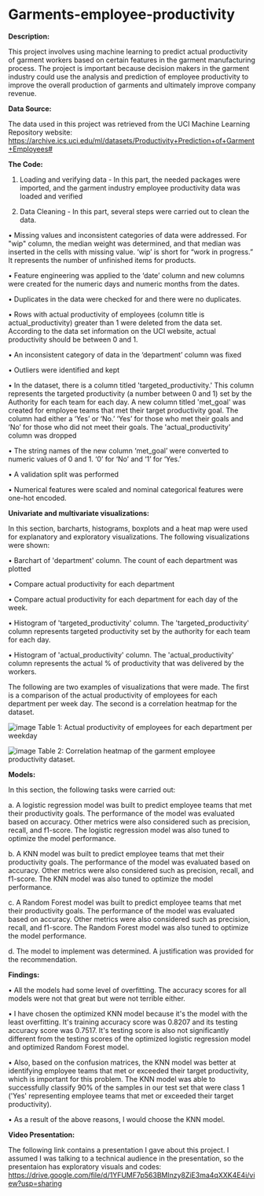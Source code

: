 # Garments-employee-productivity

**Description:**

This project involves using machine learning to predict actual productivity of garment workers based on certain features in the garment manufacturing process. The project is important because decision makers in the garment industry could use the analysis and prediction of employee productivity to improve the overall production of garments and ultimately improve company revenue.

**Data Source:**

The data used in this project was retrieved from the UCI Machine Learning Repository website: https://archive.ics.uci.edu/ml/datasets/Productivity+Prediction+of+Garment+Employees#

**The Code:**
1.	Loading and verifying data - In this part, the needed packages were imported, and the garment industry employee productivity data was loaded and verified

2. Data Cleaning - In this part, several steps were carried out to clean the data. 

•	Missing values and inconsistent categories of data were addressed. For "wip" column, the median weight was determined, and that median was inserted in the cells with missing value. ‘wip’ is short for “work in progress.” It represents the number of unfinished items for products.

•	Feature engineering was applied to the ‘date’ column and new columns were created for the numeric days and numeric months from the dates.

•	Duplicates in the data were checked for and there were no duplicates. 

•	Rows with actual productivity of employees (column title is actual_productivity) greater than 1 were deleted from the data set. According to the data set information on the UCI website, actual productivity should be between 0 and 1.

•	An inconsistent category of data in the ‘department’ column was fixed

•	Outliers were identified and kept

•	In the dataset, there is a column titled 'targeted_productivity.' This column represents the targeted productivity (a number between 0 and 1) set by the Authority for each team for each day. A new column titled 'met_goal' was created for employee teams that met their target productivity goal. The column had either a ‘Yes’ or ‘No.’ ‘Yes’ for those who met their goals and ‘No’ for those who did not meet their goals. The 'actual_productivity' column was dropped

•	The string names of the new column ‘met_goal’ were converted to numeric values of 0 and 1. ‘0’ for ‘No’ and ‘1’ for ‘Yes.’

•	A validation split was performed

•	Numerical features were scaled and nominal categorical features were one-hot encoded.

**Univariate and multivariate visualizations:**

In this section, barcharts, histograms, boxplots and a heat map were used for explanatory and exploratory visualizations. The following visualizations were shown:

•	Barchart of 'department' column. The count of each department was plotted

•	Compare actual productivity for each department

•	Compare actual productivity for each department for each day of the week.

•	Histogram of 'targeted_productivity' column. The 'targeted_productivity' column represents targeted productivity set by the authority for each team for each day.

•	Histogram of 'actual_productivity' column. The 'actual_productivity' column represents the actual % of productivity that was delivered by the workers.

The following are two examples of visualizations that were made. The first is a comparison of the actual productivity of employees for each department per week day. The second is a correlation heatmap for the dataset.

![image](https://user-images.githubusercontent.com/97941938/162676304-ebba09c0-1fd6-4448-b948-f9451a651997.png)
Table 1: Actual productivity of employees for each department per weekday

![image](https://user-images.githubusercontent.com/97941938/162676415-8c78dc69-8772-46f8-91e8-348f0bbf49ee.png)
Table 2: Correlation heatmap of the garment employee productivity dataset.

**Models:**

In this section, the following tasks were carried out:

a. A logistic regression model was built to predict employee teams that met their productivity goals. The performance of the model was evaluated based on accuracy. Other metrics were also considered such as precision, recall, and f1-score. The logistic regression model was also tuned to optimize the model performance.

b. A KNN model was built to predict employee teams that met their productivity goals. The performance of the model was evaluated based on accuracy. Other metrics were also considered such as precision, recall, and f1-score. The KNN model was also tuned to optimize the model performance.

c. A Random Forest model was built to predict employee teams that met their productivity goals. The performance of the model was evaluated based on accuracy. Other metrics were also considered such as precision, recall, and f1-score. The Random Forest model was also tuned to optimize the model performance.

d. The model to implement was determined. A justification was provided for the recommendation.

**Findings:**

•	All the models had some level of overfitting. The accuracy scores for all models were not that great but were not terrible either.

•	I have chosen the optimized KNN model because it's the model with the least overfitting. It's training accuracy score was 0.8207 and its testing accuracy score was 0.7517. It's testing score is also not significantly different from the testing scores of the optimized logistic regression model and optimized Random Forest model.

•	Also, based on the confusion matrices, the KNN model was better at identifying employee teams that met or exceeded their target productivity, which is important for this problem. The KNN model was able to successfully classify 90% of the samples in our test set that were class 1 ('Yes' representing employee teams that met or exceeded their target productivity).

•	As a result of the above reasons, I would choose the KNN model.

  **Video Presentation:**

The following link contains a presentation I gave about this project. I assumed I was talking to a technical audience in the presentation, so the presentaion has exploratory visuals and codes: https://drive.google.com/file/d/1YFUMF7p563BMlnzy8ZiE3ma4qXXK4E4i/view?usp=sharing
